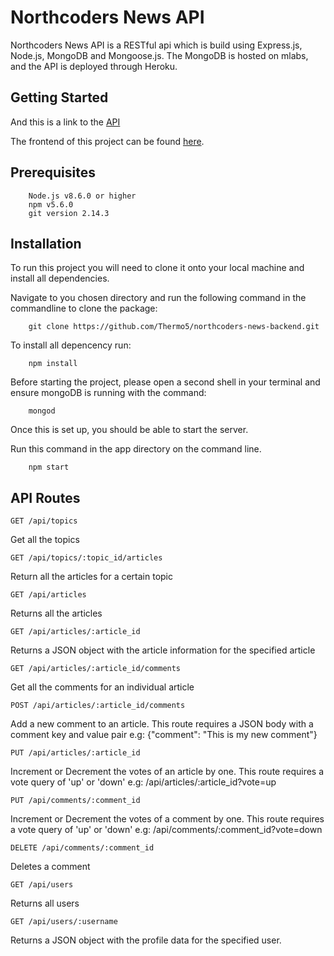 # Northcoders News API

Northcoders News API is a RESTful api which is build using Express.js, Node.js, MongoDB and Mongoose.js. The MongoDB is hosted on mlabs, and the API is deployed through Heroku.

## Getting Started

And this is a link to the [API](https://northcoders-news-backend.herokuapp.com/api/api)

The frontend of this project can be found [here](https://github.com/Thermo5/northcoders-news-frontend).


## Prerequisites

```
    Node.js v8.6.0 or higher
    npm v5.6.0
    git version 2.14.3
```
## Installation
To run this project you will need to clone it onto your local machine and install all dependencies.

Navigate to you chosen directory and run the following command in the commandline to clone the package:
```
    git clone https://github.com/Thermo5/northcoders-news-backend.git
```

To install all depencency run:
```
    npm install
```

Before starting the project, please open a second shell in your terminal and ensure mongoDB is running with the command:

``` 
    mongod
```

Once this is set up, you should be able to start the server. 

Run this command in the app directory on the command line.
```
    npm start
```


## API Routes

```
GET /api/topics
```
Get all the topics

```
GET /api/topics/:topic_id/articles
```
Return all the articles for a certain topic

```
GET /api/articles
```
Returns all the articles
```
GET /api/articles/:article_id
```
Returns a JSON object with the article information for the specified article

```
GET /api/articles/:article_id/comments
```
Get all the comments for an individual article

```
POST /api/articles/:article_id/comments
```
Add a new comment to an article. This route requires a JSON body with a comment key and value pair
e.g: {"comment": "This is my new comment"}

```
PUT /api/articles/:article_id
```
Increment or Decrement the votes of an article by one. This route requires a vote query of 'up' or 'down'
e.g: /api/articles/:article_id?vote=up

```
PUT /api/comments/:comment_id
```
Increment or Decrement the votes of a comment by one. This route requires a vote query of 'up' or 'down'
e.g: /api/comments/:comment_id?vote=down

```
DELETE /api/comments/:comment_id
```
Deletes a comment

```
GET /api/users
```
Returns all users

```
GET /api/users/:username
```
Returns a JSON object with the profile data for the specified user.


